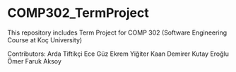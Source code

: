 # COMP302_TermProject
 This repository includes Term Project for COMP 302 (Software Engineering Course at Koç University)

Contributors:
Arda Tiftikçi
Ece Güz
Ekrem Yiğiter
Kaan Demirer
Kutay Eroğlu
Ömer Faruk Aksoy
